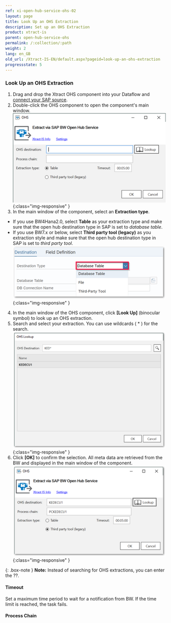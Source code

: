 ```yaml
---
ref: xi-open-hub-service-ohs-02
layout: page
title: Look Up an OHS Extraction
description: Set up an OHS Extraction
product: xtract-is
parent: open-hub-service-ohs
permalink: /:collection/:path
weight: 2
lang: en_GB
old_url: /Xtract-IS-EN/default.aspx?pageid=look-up-an-ohs-extraction
progressstate: 5
---
```


### Look Up an OHS Extraction

1. Drag and drop the Xtract OHS component into your Dataflow and [connect your SAP source](../sap-connection/the-connection-manager#connecting-to-sap).
2. Double-click the OHS component to open the component's main window.
![OHS-Look-Up](/img/content/xis/ohs-main-window-look-up.png){:class="img-responsive" }
3. In the main window of the component, select an **Extraction type**. 
- If you use BW4Hana2.0, select **Table** as your extraction type and make sure that the open hub destination type in SAP is set to *database table*. 
- If you use BW7.x or below, select **Third party tool (legacy)** as you extraction style and make sure that the open hub destination type in SAP is set to *third party tool*.
![OHS-Look-Up](/img/content/xis/ohs-sap-destinationtype.png){:class="img-responsive" }
4. In the main window of the OHS component, click **[Look Up]** (binocular symbol) to look up an OHS extraction.
5. Search and select your extraction. You can use wildcards ( * ) for the search.
![OHS-Search-001](/img/content/xis/OHS-Search-001.png){:class="img-responsive" }
6. Click **[OK]** to confirm the selection. All meta data are retrieved from the BW and displayed in the main window of the component.
![OHS-Search-002](/img/content/xis/OHS-Search-002.png){:class="img-responsive" }

{: .box-note }
**Note:** Instead of searching for OHS extractions, you can enter the ??. 

#### Timeout
Set a maximum time period to wait for a notification from BW. If the time limit is reached, the task fails.

#### Process Chain
